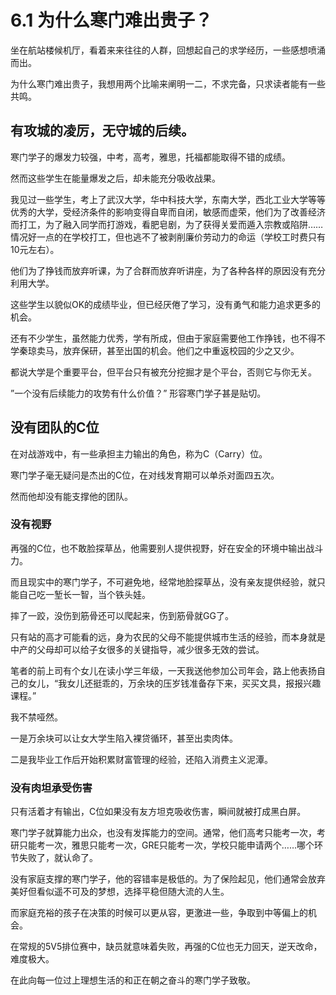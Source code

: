 # 6.1 为什么寒门难出贵子？

坐在航站楼候机厅，看着来来往往的人群，回想起自己的求学经历，一些感想喷涌而出。

为什么寒门难出贵子，我想用两个比喻来阐明一二，不求完备，只求读者能有一些共鸣。

## 有攻城的凌厉，无守城的后续。

寒门学子的爆发力较强，中考，高考，雅思，托福都能取得不错的成绩。

然而这些学生在能量爆发之后，却未能充分吸收战果。

我见过一些学生，考上了武汉大学，华中科技大学，东南大学，西北工业大学等等优秀的大学，受经济条件的影响变得自卑而自闭，敏感而虚荣，他们为了改善经济而打工，为了融入同学而打游戏，看肥皂剧，为了获得关爱而遁入宗教或陷阱……情况好一点的在学校打工，但也逃不了被剥削廉价劳动力的命运（学校工时费只有10元左右）。

他们为了挣钱而放弃听课，为了合群而放弃听讲座，为了各种各样的原因没有充分利用大学。

这些学生以貌似OK的成绩毕业，但已经厌倦了学习，没有勇气和能力追求更多的机会。

还有不少学生，虽然能力优秀，学有所成，但由于家庭需要他工作挣钱，也不得不学秦琼卖马，放弃保研，甚至出国的机会。他们之中重返校园的少之又少。

都说大学是个重要平台，但平台只有被充分挖掘才是个平台，否则它与你无关。

”一个没有后续能力的攻势有什么价值？” 形容寒门学子甚是贴切。

## 没有团队的C位

在对战游戏中，有一些承担主力输出的角色，称为C（Carry）位。

寒门学子毫无疑问是杰出的C位，在对线发育期可以单杀对面四五次。

然而他却没有能支撑他的团队。

### 没有视野

再强的C位，也不敢脸探草丛，他需要别人提供视野，好在安全的环境中输出战斗力。

而且现实中的寒门学子，不可避免地，经常地脸探草丛，没有亲友提供经验，就只能自己吃一堑长一智，当个铁头娃。

摔了一跤，没伤到筋骨还可以爬起来，伤到筋骨就GG了。

只有站的高才可能看的远，身为农民的父母不能提供城市生活的经验，而本身就是中产的父母却可以给子女很多的关键指导，减少很多无效的尝试。

笔者的前上司有个女儿在读小学三年级，一天我送他参加公司年会，路上他表扬自己的女儿，“我女儿还挺乖的，万余块的压岁钱准备存下来，买买文具，报报兴趣课程。”

我不禁哑然。

一是万余块可以让女大学生陷入裸贷循环，甚至出卖肉体。

二是我毕业工作后开始积累财富管理的经验，还陷入消费主义泥潭。

### 没有肉坦承受伤害

只有活着才有输出，C位如果没有友方坦克吸收伤害，瞬间就被打成黑白屏。

寒门学子就算能力出众，也没有发挥能力的空间。通常，他们高考只能考一次，考研只能考一次，雅思只能考一次，GRE只能考一次，学校只能申请两个……哪个环节失败了，就认命了。

没有家庭支撑的寒门学子，他的容错率是极低的。为了保险起见，他们通常会放弃美好但看似遥不可及的梦想，选择平稳但随大流的人生。

而家庭充裕的孩子在决策的时候可以更从容，更激进一些，争取到中等偏上的机会。

在常规的5V5排位赛中，缺员就意味着失败，再强的C位也无力回天，逆天改命，难度极大。

在此向每一位过上理想生活的和正在朝之奋斗的寒门学子致敬。


